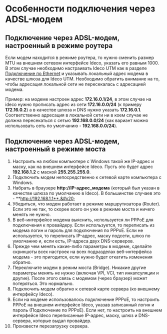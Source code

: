 # Особенности подключения через ADSL-модем

## Подключение через ADSL-модем, настроенный в режиме роутера

Если модем находится в режиме роутера, то нужно сменить размер MTU на внешнем сетевом интерфейсе Ideco, указать его равным 1000. В этом случае необходимо настраивать Ideco UTM как в разделе [Подключение по Ethernet](../connection-to-provider/ethernet-connection.md) и указывать локальный адрес модема в качестве шлюза для Ideco UTM. Необходимо обратить внимание на то, чтобы адресация локальной сети не пересекалась с адресацией модема.

Пример: на модеме настроен адрес **172.16.0.1/24**, в этом случае на ideco нужно прописать адрес из сети **172.16.0.0/24** (к примеру **172.16.0.2**) а в качестве шлюза и DNS нужно указать **172.16.0.1**. Соответственно адресация в локальной сети ни в коем случае не должна пересекаться с сетью **192.168.0.0/24** (как вариант можно использовать сеть по умолчанию - **192.168.0.0/24**).

## Подключение через ADSL-модем, настроенный в режиме моста

1. Настроить на любом компьютере с Windows такой же IP-адрес и маску, как на внешнем интерфейсе Ideco. Пусть это будет адрес **192.168.1.2** с маской **255.255.255.0**.&#x20;
2. Подключить модем непосредственно к сетевой карте компьютера с Windows.&#x20;
3. Набрать в браузере **http://IP-адрес\_модема** (который был указан в качестве шлюза по умолчанию в Ideco). В большинстве случаев это - **http://192.168.1.1**.&#x20;
4. Убедиться, что модем работает в режиме маршрутизатора (Router). Если это не так, то скорее всего он уже в режиме моста и ничего менять не нужно.&#x20;
5. В веб-интерфейсе модема выяснить, используется ли PPPoE для подключения к провайдеру. Если используется, то переписать из модема логин и пароль для подключения по PPPoE. Если не используется, то переписать IP-адрес, маску подсети, шлюз по умолчанию и, если есть, IP-адреса двух DNS-серверов.&#x20;
6. Прежде чем менять какие-либо параметры в модеме, сделайте скриншоты всех настроек на всех подразделах веб-интерфейса модема - это пригодится, если нужно будет откатить изменения обратно.&#x20;
7. Переключите модем в режим моста (Bridge). Никакие другие параметры менять не нужно (включая VPI, VCI, тип инкапсуляции и другие). После этого связь с модемом (через браузер) может потеряться. Это нормально.&#x20;
8. Подключить модем обратно к сетевой карте сервера (ко внешнему интерфейсу Ideco).&#x20;
9. Если на модеме использовалось подключение PPPoE, то настроить PPPoE на внешнем интерфейсе Ideco, указав записанный логин и пароль (Подключение по PPPoE). Если нет, то настроить на внешнем интерфейсе Ideco переписанные IP-адрес, маску, шлюз и DNS-сервера, которые выдал провайдер.&#x20;
10. Произвести перезагрузку сервера.
